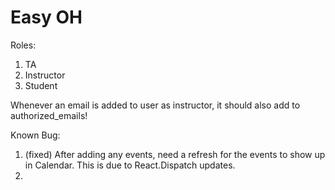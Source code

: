 # Easy OH

Roles:
1. TA
2. Instructor
3. Student

Whenever an email is added to user as instructor, it should also add to authorized_emails!

Known Bug:
1. (fixed) After adding any events, need a refresh for the events to show up in Calendar. This is due to React.Dispatch updates.
2. 